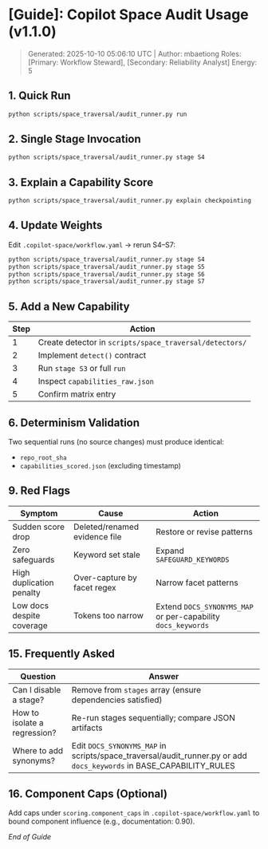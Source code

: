 # [Guide]: Copilot Space Audit Usage (v1.1.0)
> Generated: 2025-10-10 05:06:10 UTC | Author: mbaetiong
Roles: [Primary: Workflow Steward], [Secondary: Reliability Analyst]  Energy: 5

## 1. Quick Run
```bash
python scripts/space_traversal/audit_runner.py run
```

## 2. Single Stage Invocation
```bash
python scripts/space_traversal/audit_runner.py stage S4
```

## 3. Explain a Capability Score
```bash
python scripts/space_traversal/audit_runner.py explain checkpointing
```

## 4. Update Weights
Edit `.copilot-space/workflow.yaml` → rerun S4–S7:
```bash
python scripts/space_traversal/audit_runner.py stage S4
python scripts/space_traversal/audit_runner.py stage S5
python scripts/space_traversal/audit_runner.py stage S6
python scripts/space_traversal/audit_runner.py stage S7
```

## 5. Add a New Capability
| Step | Action |
|------|--------|
| 1 | Create detector in `scripts/space_traversal/detectors/` |
| 2 | Implement `detect()` contract |
| 3 | Run `stage S3` or full `run` |
| 4 | Inspect `capabilities_raw.json` |
| 5 | Confirm matrix entry |

## 6. Determinism Validation
Two sequential runs (no source changes) must produce identical:
- `repo_root_sha`
- `capabilities_scored.json` (excluding timestamp)

## 9. Red Flags
| Symptom | Cause | Action |
|---------|-------|--------|
| Sudden score drop | Deleted/renamed evidence file | Restore or revise patterns |
| Zero safeguards | Keyword set stale | Expand `SAFEGUARD_KEYWORDS` |
| High duplication penalty | Over-capture by facet regex | Narrow facet patterns |
| Low docs despite coverage | Tokens too narrow | Extend `DOCS_SYNONYMS_MAP` or per-capability `docs_keywords` |

## 15. Frequently Asked
| Question | Answer |
|----------|--------|
| Can I disable a stage? | Remove from `stages` array (ensure dependencies satisfied) |
| How to isolate a regression? | Re-run stages sequentially; compare JSON artifacts |
| Where to add synonyms? | Edit `DOCS_SYNONYMS_MAP` in scripts/space_traversal/audit_runner.py or add `docs_keywords` in BASE_CAPABILITY_RULES |

## 16. Component Caps (Optional)
Add caps under `scoring.component_caps` in `.copilot-space/workflow.yaml` to bound component influence (e.g., documentation: 0.90).

*End of Guide*
